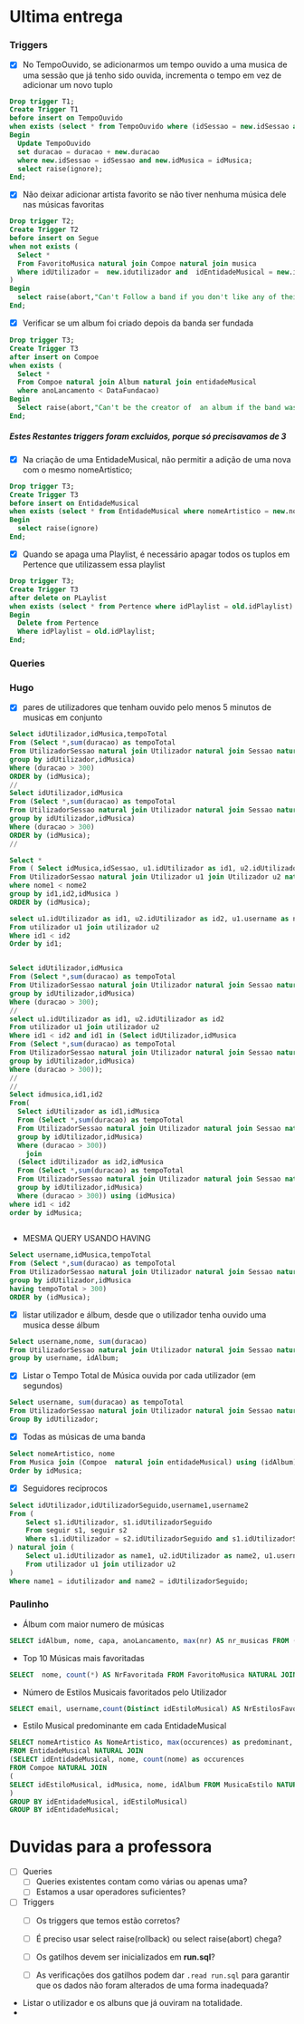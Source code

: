 # Ultima entrega

### Triggers

- [x] No TempoOuvido, se adicionarmos um tempo ouvido a uma musica de uma sessão que já tenho sido ouvida, incrementa o tempo em vez de adicionar um novo tuplo
```sql
Drop trigger T1;
Create Trigger T1
before insert on TempoOuvido  
when exists (select * from TempoOuvido where (idSessao = new.idSessao and idMusica = new.idMusica))
Begin
  Update TempoOuvido
  set duracao = duracao + new.duracao
  where new.idSessao = idSessao and new.idMusica = idMusica;
  select raise(ignore);
End;
```

- [x] Não deixar adicionar artista favorito se não tiver nenhuma música dele nas músicas favoritas
```sql
Drop trigger T2;
Create Trigger T2
before insert on Segue
when not exists (
  Select *
  From FavoritoMusica natural join Compoe natural join musica
  Where idUtilizador =  new.idutilizador and  idEntidadeMusical = new.idEntidadeMusical
)
Begin
  select raise(abort,"Can't Follow a band if you don't like any of their songs");
End;
```

- [x] Verificar se um album foi criado depois da banda ser fundada
```sql
Drop trigger T3;
Create Trigger T3
after insert on Compoe
when exists (
  Select *
  From Compoe natural join Album natural join entidadeMusical
  where anoLancamento < DataFundacao)
Begin
  Select raise(abort,"Can't be the creator of  an album if the band was not formed on that date");
End;
```

##### Estes Restantes triggers foram excluidos, porque só precisavamos de 3

- [x] Na criação de uma EntidadeMusical, não permitir a adição de uma nova com o mesmo nomeArtistico;
```sql
Drop trigger T3;
Create Trigger T3
before insert on EntidadeMusical
when exists (select * from EntidadeMusical where nomeArtistico = new.nomeArtistico)
Begin
  select raise(ignore)
End;
```

- [x] Quando se apaga uma Playlist, é necessário apagar todos os tuplos em Pertence que utilizassem essa playlist
```sql
Drop trigger T3;
Create Trigger T3
after delete on PLaylist
when exists (select * from Pertence where idPlaylist = old.idPlaylist)
Begin
  Delete from Pertence
  Where idPlaylist = old.idPlaylist;
End;
```

### Queries

### Hugo
- [x] pares de utilizadores que tenham ouvido pelo menos 5 minutos de musicas em conjunto
```sql
Select idUtilizador,idMusica,tempoTotal
From (Select *,sum(duracao) as tempoTotal
From UtilizadorSessao natural join Utilizador natural join Sessao natural join TempoOuvido
group by idUtilizador,idMusica)
Where (duracao > 300)
ORDER by (idMusica);
//
Select idUtilizador,idMusica
From (Select *,sum(duracao) as tempoTotal
From UtilizadorSessao natural join Utilizador natural join Sessao natural join TempoOuvido
group by idUtilizador,idMusica)
Where (duracao > 300)
ORDER by (idMusica);
//
```
```sql
Select *
From ( Select idMusica,idSessao, u1.idUtilizador as id1, u2.idUtilizador as id2, u1.username as nome1, u2.username as nome2, sum(duracao)
From UtilizadorSessao natural join Utilizador u1 join Utilizador u2 natural join Sessao natural join TempoOuvido
where nome1 < nome2
group by id1,id2,idMusica )
ORDER by (idMusica);
```

```sql
select u1.idUtilizador as id1, u2.idUtilizador as id2, u1.username as nome1, u2.username as nome2
From utilizador u1 join utilizador u2
Where id1 < id2
Order by id1;
```

```sql

Select idUtilizador,idMusica
From (Select *,sum(duracao) as tempoTotal
From UtilizadorSessao natural join Utilizador natural join Sessao natural join TempoOuvido
group by idUtilizador,idMusica)
Where (duracao > 300);
//
select u1.idUtilizador as id1, u2.idUtilizador as id2
From utilizador u1 join utilizador u2
Where id1 < id2 and id1 in (Select idUtilizador,idMusica
From (Select *,sum(duracao) as tempoTotal
From UtilizadorSessao natural join Utilizador natural join Sessao natural join TempoOuvido
group by idUtilizador,idMusica)
Where (duracao > 300));
//
//
Select idmusica,id1,id2
From(
  Select idUtilizador as id1,idMusica
  From (Select *,sum(duracao) as tempoTotal
  From UtilizadorSessao natural join Utilizador natural join Sessao natural join TempoOuvido
  group by idUtilizador,idMusica)
  Where (duracao > 300))
    join 
  (Select idUtilizador as id2,idMusica
  From (Select *,sum(duracao) as tempoTotal
  From UtilizadorSessao natural join Utilizador natural join Sessao natural join TempoOuvido
  group by idUtilizador,idMusica)
  Where (duracao > 300)) using (idMusica)
where id1 < id2
order by idMusica;
 

```


- MESMA QUERY USANDO HAVING
```sql
Select username,idMusica,tempoTotal
From (Select *,sum(duracao) as tempoTotal
From UtilizadorSessao natural join Utilizador natural join Sessao natural join TempoOuvido
group by idUtilizador,idMusica
having tempoTotal > 300)
ORDER by (idMusica);
```
- [x] listar utilizador e álbum, desde que o utilizador tenha ouvido uma musica desse álbum
```sql
Select username,nome, sum(duracao)
From UtilizadorSessao natural join Utilizador natural join Sessao natural join TempoOuvido natural join album
group by username, idAlbum;
```
- [x] Listar o Tempo Total de Música ouvida por cada utilizador (em segundos)
```sql
Select username, sum(duracao) as tempoTotal
From UtilizadorSessao natural join Utilizador natural join Sessao natural join TempoOuvido
Group By idUtilizador;
```
- [x] Todas as músicas de uma banda
```sql
Select nomeArtistico, nome
From Musica join (Compoe  natural join entidadeMusical) using (idAlbum)
Order by idMusica;
```

- [x] Seguidores recíprocos
```sql
Select idUtilizador,idUtilizadorSeguido,username1,username2
From (
    Select s1.idUtilizador, s1.idUtilizadorSeguido
    From seguir s1, seguir s2
    Where s1.idUtilizador = s2.idUtilizadorSeguido and s1.idUtilizadorSeguido = s2.idUtilizador
) natural join (
    Select u1.idUtilizador as name1, u2.idUtilizador as name2, u1.username as username1,u2.username as username2
    From utilizador u1 join utilizador u2
)
Where name1 = idutilizador and name2 = idUtilizadorSeguido;
```

### Paulinho

- Álbum com maior numero de músicas
```sql
SELECT idAlbum, nome, capa, anoLancamento, max(nr) AS nr_musicas FROM (SELECT idAlbum, count(*) AS nr FROM Musica GROUP BY idAlbum) NATURAL JOIN Album;
```

- Top 10 Músicas mais favoritadas
```sql
SELECT  nome, count(*) AS NrFavoritada FROM FavoritoMusica NATURAL JOIN Musica GROUP BY idMusica ORDER BY NrFavoritada DESC LIMIT 10;
```

- Número de Estilos Musicais favoritados pelo Utilizador
```sql
SELECT email, username,count(Distinct idEstiloMusical) AS NrEstilosFavoritados FROM FavoritoMusica NATURAL JOIN Utilizador NATURAL JOIN MusicaEstilo GROUP BY idUtilizador;
```

- Estilo Musical predominante em cada EntidadeMusical
```sql
SELECT nomeArtistico As NomeArtistico, max(occurences) as predominant, nome AS EstiloMusical
FROM EntidadeMusical NATURAL JOIN
(SELECT idEntidadeMusical, nome, count(nome) as occurences
FROM Compoe NATURAL JOIN
(
SELECT idEstiloMusical, idMusica, nome, idAlbum FROM MusicaEstilo NATURAL JOIN (SELECT * FROM EstiloMusical JOIN Musica)
)
GROUP BY idEntidadeMusical, idEstiloMusical)
GROUP BY idEntidadeMusical;
```

# Duvidas para a professora
- [ ] Queries
  - [ ] Queries existentes contam como várias ou apenas uma?
  - [ ] Estamos a usar operadores suficientes?

- [ ] Triggers
  - [ ] Os triggers que temos estão corretos?
  - [ ] É preciso usar select raise(rollback) ou select raise(abort) chega?
  - [ ] Os gatilhos devem ser inicializados em **run.sql**?
  - [ ] As verificações dos gatilhos podem dar `.read run.sql` para garantir que os dados não foram alterados de uma forma inadequada?


 - Listar o utilizador e os albuns que já ouviram na totalidade.
 -
